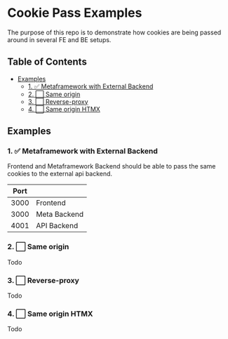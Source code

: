 <h1>Cookie Pass Examples</h1>

The purpose of this repo is to demonstrate how cookies are being passed around in several FE and BE setups.

<h2>Table of Contents</h2>

- [Examples](#examples)
  - [1. ✅ Metaframework with External Backend](#1-%E2%9C%85-metaframework-with-external-backend)
  - [2. ⬜ Same origin](#2-%E2%AC%9C-same-origin)
  - [3. ⬜ Reverse-proxy](#3-%E2%AC%9C-reverse-proxy)
  - [4. ⬜ Same origin HTMX](#4-%E2%AC%9C-same-origin-htmx)

## Examples

### 1. ✅ Metaframework with External Backend

Frontend and Metaframework Backend should be able to pass the same cookies to the external api backend.

| Port |              |
| ---- | ------------ |
| 3000 | Frontend     |
| 3000 | Meta Backend |
| 4001 | API Backend  |

### 2. ⬜ Same origin

Todo

### 3. ⬜ Reverse-proxy

Todo

### 4. ⬜ Same origin HTMX

Todo
